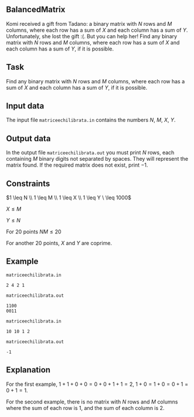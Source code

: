## BalancedMatrix

Komi received a gift from Tadano: a binary matrix with $N$ rows and $M$ columns, where each row has a sum of $X$ and each column has a sum of $Y$. Unfortunately, she lost the gift :(. But you can help her! Find any binary matrix with $N$ rows and $M$ columns, where each row has a sum of $X$ and each column has a sum of $Y$, if it is possible.

## Task

Find any binary matrix with $N$ rows and $M$ columns, where each row has a sum of $X$ and each column has a sum of $Y$, if it is possible.

## Input data

The input file `matriceechilibrata.in` contains the numbers $N$, $M$, $X$, $Y$.

## Output data

In the output file `matriceechilibrata.out` you must print $N$ rows, each containing $M$ binary digits not separated by spaces. They will represent the matrix found. If the required matrix does not exist, print $-1$.

## Constraints

$1 \leq N \\
1 \leq M \\
1 \leq X \\
1 \leq Y \ \leq 1000$

$X \leq M$

$Y \leq N$ 

For $20$ points $NM \leq 20$

For another $20$ points, $X$ and $Y$ are coprime.

## Example

`matriceechilibrata.in`
```
2 4 2 1
```
`matriceechilibrata.out`
```
1100
0011
```

`matriceechilibrata.in`
```
10 10 1 2
```
`matriceechilibrata.out`
```
-1
```

## Explanation

For the first example, $1 + 1 + 0 + 0 = 0 + 0 + 1 + 1 = 2$, $1 + 0 = 1 + 0 = 0 + 1 = 0 + 1 = 1$.

For the second example, there is no matrix with $N$ rows and $M$ columns where the sum of each row is $1$, and the sum of each column is $2$.
